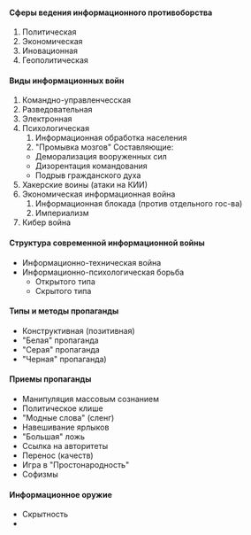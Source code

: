 #### Сферы ведения информационного противоборства 
1. Политическая
2. Экономическая
3. Иновационная
4. Геополитическая
#### Виды информационных войн
1. Командно-управленчесская
2. Разведовательная
3. Электронная 
4. Психологическая
	1. Информационная обработка населения
	2. "Промывка мозгов"
	 Составляющие:
	 - Деморализация вооруженных сил
	 - Дизорентация командования
	 - Подрыв гражданского духа
 5. Хакерские воины (атаки на КИИ)
 6. Экономическая информационная война
	 1. Информационная блокада (против отдельного гос-ва)
	 2. Империализм
 7. Кибер война
#### Структура современной информационной войны
- Информационно-техническая война
- Информационно-психологическая борьба
	- Открытого типа
	- Скрытого типа
#### Типы и методы пропаганды
- Конструктивная (позитивная)
- "Белая" пропаганда
- "Серая" пропаганда
- "Черная" пропаганда)
#### Приемы пропаганды
- Манипуляция массовым сознанием
- Политическое клише
- "Модные слова" (сленг)
- Навешивание ярлыков
- "Большая" ложь
- Ссылка на авторитеты
- Перенос (качеств)
- Игра в "Простонародность"
- Софизмы
#### Информационное оружие
- Скрытность
- 










